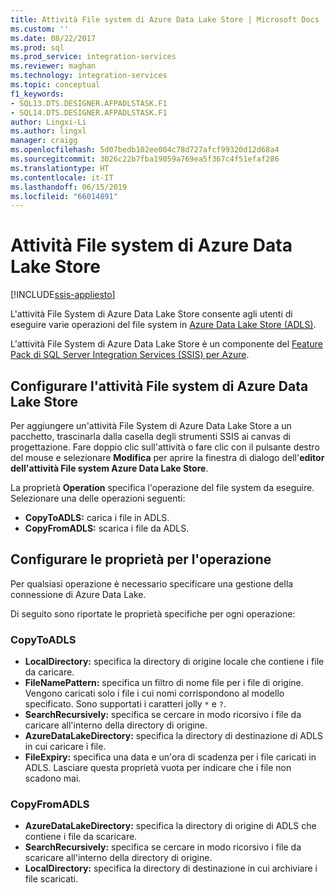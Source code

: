 ```yaml
---
title: Attività File system di Azure Data Lake Store | Microsoft Docs
ms.custom: ''
ms.date: 08/22/2017
ms.prod: sql
ms.prod_service: integration-services
ms.reviewer: maghan
ms.technology: integration-services
ms.topic: conceptual
f1_keywords:
- SQL13.DTS.DESIGNER.AFPADLSTASK.F1
- SQL14.DTS.DESIGNER.AFPADLSTASK.F1
author: Lingxi-Li
ms.author: lingxl
manager: craigg
ms.openlocfilehash: 5d07bedb102ee004c78d727afcf99320d12d68a4
ms.sourcegitcommit: 3026c22b7fba19059a769ea5f367c4f51efaf286
ms.translationtype: HT
ms.contentlocale: it-IT
ms.lasthandoff: 06/15/2019
ms.locfileid: "66014891"
---
```

# <a name="azure-data-lake-store-file-system-task"></a>Attività File system di Azure Data Lake Store

[!INCLUDE[ssis-appliesto](../../includes/ssis-appliesto-ssvrpluslinux-asdb-asdw-xxx.md)]



L'attività File System di Azure Data Lake Store consente agli utenti di eseguire varie operazioni del file system in [Azure Data Lake Store (ADLS)](https://azure.microsoft.com/services/data-lake-store/).

L'attività File System di Azure Data Lake Store è un componente del [Feature Pack di SQL Server Integration Services (SSIS) per Azure](../../integration-services/azure-feature-pack-for-integration-services-ssis.md).

## <a name="configure-the-azure-data-lake-store-file-system-task"></a>Configurare l'attività File system di Azure Data Lake Store

Per aggiungere un'attività File System di Azure Data Lake Store a un pacchetto, trascinarla dalla casella degli strumenti SSIS ai canvas di progettazione. Fare doppio clic sull'attività o fare clic con il pulsante destro del mouse e selezionare **Modifica** per aprire la finestra di dialogo dell'**editor dell'attività File system Azure Data Lake Store**.

La proprietà **Operation** specifica l'operazione del file system da eseguire. Selezionare una delle operazioni seguenti:

- **CopyToADLS:** carica i file in ADLS.
- **CopyFromADLS:** scarica i file da ADLS.

## <a name="configure-the-properties-for-the-operation"></a>Configurare le proprietà per l'operazione
Per qualsiasi operazione è necessario specificare una gestione della connessione di Azure Data Lake.

Di seguito sono riportate le proprietà specifiche per ogni operazione:

### <a name="copytoadls"></a>CopyToADLS
- **LocalDirectory:** specifica la directory di origine locale che contiene i file da caricare.
- **FileNamePattern:** specifica un filtro di nome file per i file di origine. Vengono caricati solo i file i cui nomi corrispondono al modello specificato. Sono supportati i caratteri jolly `*` e `?`.
- **SearchRecursively:** specifica se cercare in modo ricorsivo i file da caricare all'interno della directory di origine.
- **AzureDataLakeDirectory:** specifica la directory di destinazione di ADLS in cui caricare i file.
- **FileExpiry:** specifica una data e un'ora di scadenza per i file caricati in ADLS. Lasciare questa proprietà vuota per indicare che i file non scadono mai.

### <a name="copyfromadls"></a>CopyFromADLS
- **AzureDataLakeDirectory:** specifica la directory di origine di ADLS che contiene i file da scaricare.
- **SearchRecursively:** specifica se cercare in modo ricorsivo i file da scaricare all'interno della directory di origine.
- **LocalDirectory:** specifica la directory di destinazione in cui archiviare i file scaricati.
